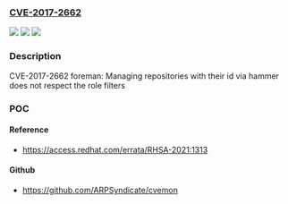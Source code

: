 ### [CVE-2017-2662](https://cve.mitre.org/cgi-bin/cvename.cgi?name=CVE-2017-2662)
![](https://img.shields.io/static/v1?label=Product&message=Red%20Hat%20Satellite%206.9%20for%20RHEL%207&color=blue)
![](https://img.shields.io/static/v1?label=Version&message=!%200%3A2.3.1.20-1.el7sat%20&color=brighgreen)
![](https://img.shields.io/static/v1?label=Vulnerability&message=Missing%20Authorization&color=brighgreen)

### Description

CVE-2017-2662 foreman: Managing repositories with their id via hammer does not respect the role filters

### POC

#### Reference
- https://access.redhat.com/errata/RHSA-2021:1313

#### Github
- https://github.com/ARPSyndicate/cvemon

